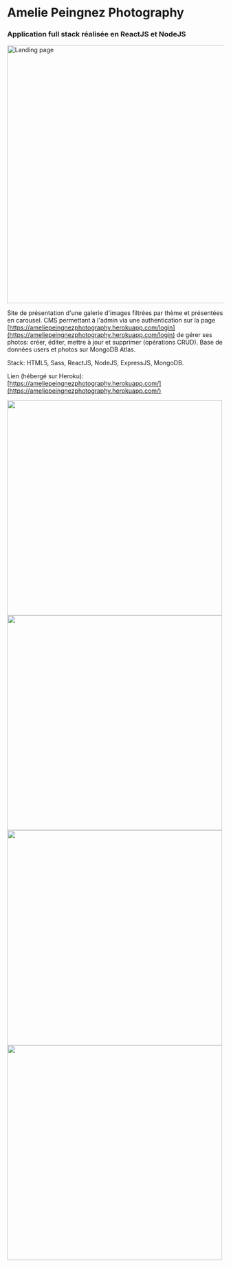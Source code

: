 <h1>Amelie Peingnez Photography</h1>
<h3>Application full stack réalisée en ReactJS et NodeJS</h3>

<img width="600" alt="Landing page" src="https://github.com/Mathispnz/amelie-phot/assets/38229939/89516898-1512-4a56-88fc-adf95b2e9dd0">

Site de présentation d'une galerie d'images filtrées par thème et présentées en carousel.
CMS permettant à l'admin via une authentication sur la page [https://ameliepeingnezphotography.herokuapp.com/login](https://ameliepeingnezphotography.herokuapp.com/login) de gérer ses photos: créer, éditer, mettre à jour et supprimer (opérations CRUD).
Base de données users et photos sur MongoDB Atlas.

Stack: HTML5, Sass, ReactJS, NodeJS, ExpressJS, MongoDB.

Lien (hébergé sur Heroku): [https://ameliepeingnezphotography.herokuapp.com/](https://ameliepeingnezphotography.herokuapp.com/)

<img width="500" src="https://github.com/Mathispnz/amelie-phot/assets/38229939/f1896bfe-19eb-4887-86cc-c0e4714ff924" />
<img width="500" src="https://github.com/Mathispnz/amelie-phot/assets/38229939/869c97ac-e6ce-4035-8e7d-73003e6b80c1" />
<img width="500" src="https://github.com/Mathispnz/amelie-phot/assets/38229939/80ce5e3c-bcd7-41bd-a39f-d0e1015161cd" />
<img width="500" src="https://github.com/Mathispnz/amelie-phot/assets/38229939/2e7a2c56-b05d-4fdd-9703-b7f40171ddb3" /> 
